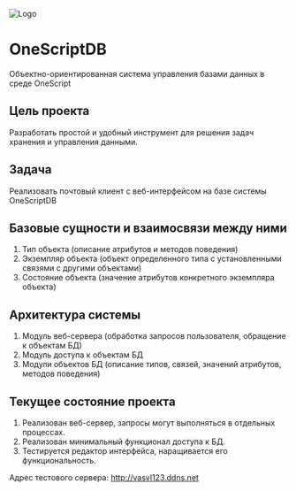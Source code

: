 ![Logo](https://github.com/vasvl123/OneScriptDB/blob/dev/resource/osdb1.png "OneScriptDB")

# OneScriptDB
Объектно-ориентированная система управления базами данных в среде OneScript

## Цель проекта
Разработать простой и удобный инструмент для решения задач хранения и управления данными.

## Задача
Реализовать почтовый клиент с веб-интерфейсом на базе системы OneScriptDB

## Базовые сущности и взаимосвязи между ними
1. Тип объекта (описание атрибутов и методов поведения)
2. Экземпляр объекта (объект определенного типа с установленными связями с другими объектами)
3. Состояние объекта (значение атрибутов конкретного экземпляра объекта)

## Архитектура системы
1. Модуль веб-сервера (обработка запросов пользователя, обращение к объектам БД)
2. Модуль доступа к объектам БД
3. Модули объектов БД (описание типов, связей, значений атрибутов, методов поведения)

## Текущее состояние проекта
1. Реализован веб-сервер, запросы могут выполняться в отдельных процессах.
2. Реализован минимальный функционал доступа к БД.
3. Тестируется редактор интерфейса, наращивается его функциональность.

Адрес тестового сервера: http://vasvl123.ddns.net
